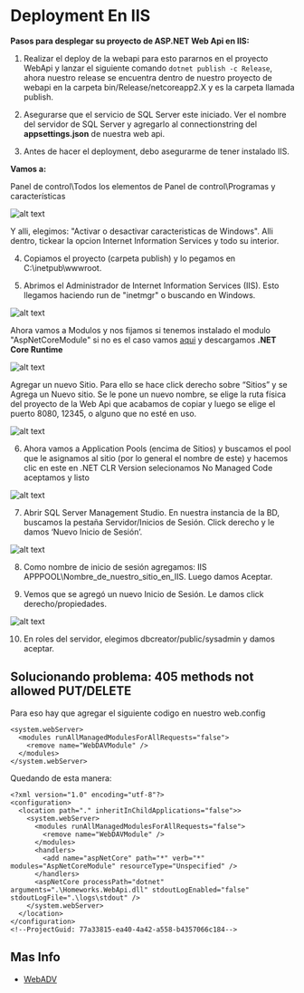 # Deployment En IIS

**Pasos para desplegar su proyecto de ASP.NET Web Api en IIS:**

1) Realizar el deploy de la webapi para esto pararnos en el proyecto WebApi y lanzar el siguiente comando ```dotnet publish -c Release```, ahora nuestro release se encuentra dentro de nuestro proyecto de webapi en la carpeta bin/Release/netcoreapp2.X y es la carpeta llamada publish.

2) Asegurarse que el servicio de SQL Server este iniciado. Ver el nombre del servidor de SQL Server y agregarlo al 
connectionstring del **appsettings.json** de nuestra web api.

3) Antes de hacer el deployment, debo asegurarme de tener instalado IIS.

**Vamos a:**

Panel de control\Todos los elementos de Panel de control\Programas y características

![alt text](https://github.com/Sactos/HomeworksApi/blob/master/imgs/dep1.PNG)

Y alli, elegimos: "Activar o desactivar caracteristicas de Windows". Alli dentro, tickear la opcion Internet Information Services y todo su interior. 

4) Copiamos el proyecto (carpeta publish) y lo pegamos en C:\inetpub\wwwroot.

5) Abrimos el Administrador de Internet Information Services (IIS). Esto llegamos haciendo run de "inetmgr" o buscando en Windows.

![alt text](https://github.com/Sactos/HomeworksApi/blob/master/imgs/dep2.PNG)

Ahora vamos a Modulos y nos fijamos si tenemos instalado el modulo "AspNetCoreModule" si no es el caso vamos [aqui](https://www.microsoft.com/net/download) y descargamos **.NET Core Runtime**

![alt text](https://github.com/Sactos/HomeworksApi/blob/master/imgs/dep3.PNG)

Agregar un nuevo Sitio. Para ello se hace click derecho sobre “Sitios” y se Agrega un Nuevo sitio. Se le pone un nuevo nombre, se elige la ruta física del proyecto de la Web Api  que acabamos de copiar y luego se elige el puerto 8080, 12345, o alguno que no esté en uso.

![alt text](https://github.com/Sactos/HomeworksApi/blob/master/imgs/dep4.PNG)

6) Ahora vamos a Application Pools (encima de Sitios) y buscamos el pool que le asignamos al sitio (por lo general el nombre de este) y hacemos clic en este en .NET CLR Version selecionamos No Managed Code aceptamos y listo

![alt text](https://github.com/Sactos/HomeworksApi/blob/master/imgs/dep5.PNG)

7) Abrir SQL Server Management Studio. En nuestra instancia de la BD, buscamos la pestaña Servidor/Inicios de Sesión. Click derecho y le damos ‘Nuevo Inicio de Sesión’.

![alt text](https://github.com/Sactos/HomeworksApi/blob/master/imgs/dep6.PNG)

8) Como nombre de inicio de sesión agregamos: IIS APPPOOL\Nombre_de_nuestro_sitio_en_IIS. Luego damos Aceptar.

9) Vemos que se agregó un nuevo Inicio de Sesión. Le damos click derecho/propiedades.

![alt text](https://github.com/Sactos/HomeworksApi/blob/master/imgs/dep7.PNG)

10) En roles del servidor, elegimos dbcreator/public/sysadmin y damos aceptar.

## Solucionando problema: 405 methods not allowed PUT/DELETE

Para eso hay que agregar el siguiente codigo en nuestro web.config

```
<system.webServer>
  <modules runAllManagedModulesForAllRequests="false">
    <remove name="WebDAVModule" />
  </modules>
</system.webServer>
```
Quedando de esta manera:

```
<?xml version="1.0" encoding="utf-8"?>
<configuration>
  <location path="." inheritInChildApplications="false">>
    <system.webServer>
      <modules runAllManagedModulesForAllRequests="false">
        <remove name="WebDAVModule" />
      </modules>
      <handlers>
        <add name="aspNetCore" path="*" verb="*" modules="AspNetCoreModule" resourceType="Unspecified" />
      </handlers>
      <aspNetCore processPath="dotnet" arguments=".\Homeworks.WebApi.dll" stdoutLogEnabled="false" stdoutLogFile=".\logs\stdout" />
    </system.webServer>
  </location>
</configuration>
<!--ProjectGuid: 77a33815-ea40-4a42-a558-b4357066c184-->
```
## Mas Info

* [WebADV](https://www.ryadel.com/en/error-405-methods-not-allowed-asp-net-core-put-delete-requests/)
